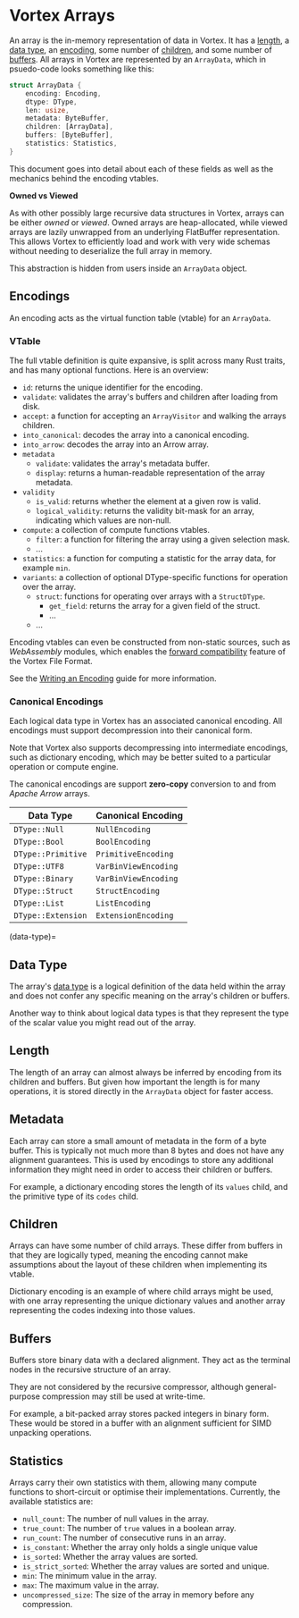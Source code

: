 # Vortex Arrays

An array is the in-memory representation of data in Vortex. It has a [length](#length), a [data type](#data-type), an
[encoding](#encodings), some number of [children](#children), and some number of [buffers](#buffers).
All arrays in Vortex are represented by an `ArrayData`, which in psuedo-code looks something like this:

```rust
struct ArrayData {
    encoding: Encoding,
    dtype: DType,
    len: usize,
    metadata: ByteBuffer,
    children: [ArrayData],
    buffers: [ByteBuffer],
    statistics: Statistics,
}
```

This document goes into detail about each of these fields as well as the mechanics behind the encoding vtables.

**Owned vs Viewed**

As with other possibly large recursive data structures in Vortex, arrays can be either _owned_ or _viewed_.
Owned arrays are heap-allocated, while viewed arrays are lazily unwrapped from an underlying FlatBuffer representation.
This allows Vortex to efficiently load and work with very wide schemas without needing to deserialize the full array
in memory.

This abstraction is hidden from users inside an `ArrayData` object.

## Encodings

An encoding acts as the virtual function table (vtable) for an `ArrayData`.

### VTable

The full vtable definition is quite expansive, is split across many Rust traits, and has many optional functions. Here
is an overview:

* `id`: returns the unique identifier for the encoding.
* `validate`: validates the array's buffers and children after loading from disk.
* `accept`: a function for accepting an `ArrayVisitor` and walking the arrays children.
* `into_canonical`: decodes the array into a canonical encoding.
* `into_arrow`: decodes the array into an Arrow array.
* `metadata`
    * `validate`: validates the array's metadata buffer.
    * `display`: returns a human-readable representation of the array metadata.
* `validity`
    * `is_valid`: returns whether the element at a given row is valid.
    * `logical_validity`: returns the validity bit-mask for an array, indicating which values are non-null.
* `compute`: a collection of compute functions vtables.
    * `filter`: a function for filtering the array using a given selection mask.
    * ...
* `statistics`: a function for computing a statistic for the array data, for example `min`.
* `variants`: a collection of optional DType-specific functions for operation over the array.
    * `struct`: functions for operating over arrays with a `StructDType`.
        * `get_field`: returns the array for a given field of the struct.
        * ...
    * ...

Encoding vtables can even be constructed from non-static sources, such as _WebAssembly_ modules, which enables the
[forward compatibility](/specs/file-format.md#forward-compatibility) feature of the Vortex File Format.

See the [Writing an Encoding](/rust/writing-an-encoding) guide for more information.

### Canonical Encodings

Each logical data type in Vortex has an associated canonical encoding. All encodings must support decompression into
their canonical form.

Note that Vortex also supports decompressing into intermediate encodings, such as dictionary encoding, which may be
better suited to a particular operation or compute engine.

The canonical encodings are support **zero-copy** conversion to and from _Apache Arrow_ arrays.

| Data Type          | Canonical Encoding   |
|--------------------|----------------------|
| `DType::Null`      | `NullEncoding`       |
| `DType::Bool`      | `BoolEncoding`       |
| `DType::Primitive` | `PrimitiveEncoding`  |
| `DType::UTF8`      | `VarBinViewEncoding` |
| `DType::Binary`    | `VarBinViewEncoding` |
| `DType::Struct`    | `StructEncoding`     |
| `DType::List`      | `ListEncoding`       |
| `DType::Extension` | `ExtensionEncoding`  |

(data-type)=

## Data Type

The array's [data type](/concepts/dtypes) is a logical definition of the data held within the array and does not
confer any specific meaning on the array's children or buffers.

Another way to think about logical data types is that they represent the type of the scalar value you might read
out of the array.

## Length

The length of an array can almost always be inferred by encoding from its children and buffers. But given how
important the length is for many operations, it is stored directly in the `ArrayData` object for faster access.

## Metadata

Each array can store a small amount of metadata in the form of a byte buffer. This is typically not much more than
8 bytes and does not have any alignment guarantees. This is used by encodings to store any additional information they
might need in order to access their children or buffers.

For example, a dictionary encoding stores the length of its `values` child, and the primitive type of its `codes` child.

## Children

Arrays can have some number of child arrays. These differ from buffers in that they are logically typed, meaning the
encoding cannot make assumptions about the layout of these children when implementing its vtable.

Dictionary encoding is an example of where child arrays might be used, with one array representing the unique
dictionary values and another array representing the codes indexing into those values.

## Buffers

Buffers store binary data with a declared alignment. They act as the terminal nodes in the recursive structure of
an array.

They are not considered by the recursive compressor, although general-purpose compression may still be used
at write-time.

For example, a bit-packed array stores packed integers in binary form. These would be stored in a buffer with an
alignment sufficient for SIMD unpacking operations.

## Statistics

Arrays carry their own statistics with them, allowing many compute functions to short-circuit or optimise their
implementations. Currently, the available statistics are:

- `null_count`: The number of null values in the array.
- `true_count`: The number of `true` values in a boolean array.
- `run_count`: The number of consecutive runs in an array.
- `is_constant`: Whether the array only holds a single unique value
- `is_sorted`: Whether the array values are sorted.
- `is_strict_sorted`: Whether the array values are sorted and unique.
- `min`: The minimum value in the array.
- `max`: The maximum value in the array.
- `uncompressed_size`: The size of the array in memory before any compression.

